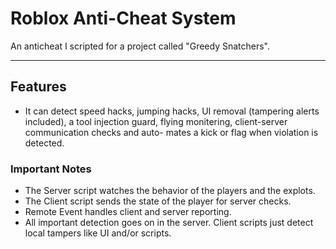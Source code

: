# Roblox Anti-Cheat System

An anticheat I scripted for a project called "Greedy Snatchers". 

---

## Features
- It can detect speed hacks, jumping hacks, UI removal (tampering alerts included), 
  a tool injection guard, flying monitering, client-server communication checks and auto-
  mates a kick or flag when violation is detected.

### Important Notes

- The Server script watches the behavior of the players and the explots. 
- The Client script sends the state of the player for server checks.
- Remote Event handles client and server reporting. 
- All important detection goes on in the server. Client scripts just detect local tampers like UI and/or scripts.
